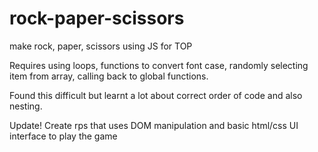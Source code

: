 # rock-paper-scissors
make rock, paper, scissors using JS for TOP

Requires using loops, functions to convert font case, randomly selecting item from array, calling back to global functions.

Found this difficult but learnt a lot about correct order of code and also nesting.

Update!
Create rps that uses DOM manipulation and basic html/css UI interface to play the game
